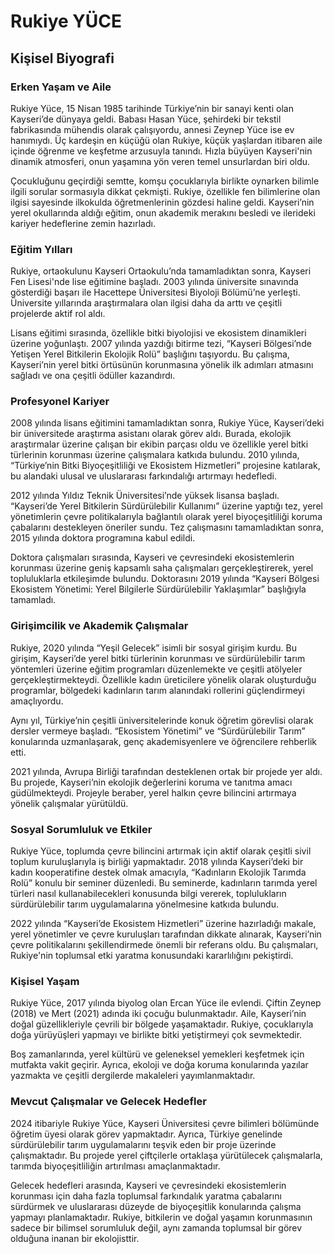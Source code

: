 # Rukiye YÜCE

## Kişisel Biyografi

### Erken Yaşam ve Aile

Rukiye Yüce, 15 Nisan 1985 tarihinde Türkiye’nin bir sanayi kenti olan Kayseri’de dünyaya geldi. Babası Hasan Yüce, şehirdeki bir tekstil fabrikasında mühendis olarak çalışıyordu, annesi Zeynep Yüce ise ev hanımıydı. Üç kardeşin en küçüğü olan Rukiye, küçük yaşlardan itibaren aile içinde öğrenme ve keşfetme arzusuyla tanındı. Hızla büyüyen Kayseri'nin dinamik atmosferi, onun yaşamına yön veren temel unsurlardan biri oldu.

Çocukluğunu geçirdiği semtte, komşu çocuklarıyla birlikte oynarken bilimle ilgili sorular sormasıyla dikkat çekmişti. Rukiye, özellikle fen bilimlerine olan ilgisi sayesinde ilkokulda öğretmenlerinin gözdesi haline geldi. Kayseri’nin yerel okullarında aldığı eğitim, onun akademik merakını besledi ve ilerideki kariyer hedeflerine zemin hazırladı.

### Eğitim Yılları

Rukiye, ortaokulunu Kayseri Ortaokulu’nda tamamladıktan sonra, Kayseri Fen Lisesi'nde lise eğitimine başladı. 2003 yılında üniversite sınavında gösterdiği başarı ile Hacettepe Üniversitesi Biyoloji Bölümü’ne yerleşti. Üniversite yıllarında araştırmalara olan ilgisi daha da arttı ve çeşitli projelerde aktif rol aldı. 

Lisans eğitimi sırasında, özellikle bitki biyolojisi ve ekosistem dinamikleri üzerine yoğunlaştı. 2007 yılında yazdığı bitirme tezi, “Kayseri Bölgesi’nde Yetişen Yerel Bitkilerin Ekolojik Rolü” başlığını taşıyordu. Bu çalışma, Kayseri’nin yerel bitki örtüsünün korunmasına yönelik ilk adımları atmasını sağladı ve ona çeşitli ödüller kazandırdı.

### Profesyonel Kariyer

2008 yılında lisans eğitimini tamamladıktan sonra, Rukiye Yüce, Kayseri’deki bir üniversitede araştırma asistanı olarak görev aldı. Burada, ekolojik araştırmalar üzerine çalışan bir ekibin parçası oldu ve özellikle yerel bitki türlerinin korunması üzerine çalışmalara katkıda bulundu. 2010 yılında, “Türkiye’nin Bitki Biyoçeşitliliği ve Ekosistem Hizmetleri” projesine katılarak, bu alandaki ulusal ve uluslararası farkındalığı artırmayı hedefledi.

2012 yılında Yıldız Teknik Üniversitesi’nde yüksek lisansa başladı. “Kayseri’de Yerel Bitkilerin Sürdürülebilir Kullanımı” üzerine yaptığı tez, yerel yönetimlerin çevre politikalarıyla bağlantılı olarak yerel biyoçeşitliliği koruma çabalarını destekleyen öneriler sundu. Tez çalışmasını tamamladıktan sonra, 2015 yılında doktora programına kabul edildi.

Doktora çalışmaları sırasında, Kayseri ve çevresindeki ekosistemlerin korunması üzerine geniş kapsamlı saha çalışmaları gerçekleştirerek, yerel topluluklarla etkileşimde bulundu. Doktorasını 2019 yılında “Kayseri Bölgesi Ekosistem Yönetimi: Yerel Bilgilerle Sürdürülebilir Yaklaşımlar” başlığıyla tamamladı.

### Girişimcilik ve Akademik Çalışmalar

Rukiye, 2020 yılında “Yeşil Gelecek” isimli bir sosyal girişim kurdu. Bu girişim, Kayseri’de yerel bitki türlerinin korunması ve sürdürülebilir tarım yöntemleri üzerine eğitim programları düzenlemekte ve çeşitli atölyeler gerçekleştirmekteydi. Özellikle kadın üreticilere yönelik olarak oluşturduğu programlar, bölgedeki kadınların tarım alanındaki rollerini güçlendirmeyi amaçlıyordu.

Aynı yıl, Türkiye’nin çeşitli üniversitelerinde konuk öğretim görevlisi olarak dersler vermeye başladı. “Ekosistem Yönetimi” ve “Sürdürülebilir Tarım” konularında uzmanlaşarak, genç akademisyenlere ve öğrencilere rehberlik etti.

2021 yılında, Avrupa Birliği tarafından desteklenen ortak bir projede yer aldı. Bu projede, Kayseri’nin ekolojik değerlerini koruma ve tanıtma amacı güdülmekteydi. Projeyle beraber, yerel halkın çevre bilincini artırmaya yönelik çalışmalar yürütüldü.

### Sosyal Sorumluluk ve Etkiler

Rukiye Yüce, toplumda çevre bilincini artırmak için aktif olarak çeşitli sivil toplum kuruluşlarıyla iş birliği yapmaktadır. 2018 yılında Kayseri’deki bir kadın kooperatifine destek olmak amacıyla, “Kadınların Ekolojik Tarımda Rolü” konulu bir seminer düzenledi. Bu seminerde, kadınların tarımda yerel türleri nasıl kullanabilecekleri konusunda bilgi vererek, toplulukların sürdürülebilir tarım uygulamalarına yönelmesine katkıda bulundu.

2022 yılında “Kayseri’de Ekosistem Hizmetleri” üzerine hazırladığı makale, yerel yönetimler ve çevre kuruluşları tarafından dikkate alınarak, Kayseri’nin çevre politikalarını şekillendirmede önemli bir referans oldu. Bu çalışmaları, Rukiye'nin toplumsal etki yaratma konusundaki kararlılığını pekiştirdi.

### Kişisel Yaşam

Rukiye Yüce, 2017 yılında biyolog olan Ercan Yüce ile evlendi. Çiftin Zeynep (2018) ve Mert (2021) adında iki çocuğu bulunmaktadır. Aile, Kayseri’nin doğal güzellikleriyle çevrili bir bölgede yaşamaktadır. Rukiye, çocuklarıyla doğa yürüyüşleri yapmayı ve birlikte bitki yetiştirmeyi çok sevmektedir. 

Boş zamanlarında, yerel kültürü ve geleneksel yemekleri keşfetmek için mutfakta vakit geçirir. Ayrıca, ekoloji ve doğa koruma konularında yazılar yazmakta ve çeşitli dergilerde makaleleri yayımlanmaktadır.

### Mevcut Çalışmalar ve Gelecek Hedefler

2024 itibariyle Rukiye Yüce, Kayseri Üniversitesi çevre bilimleri bölümünde öğretim üyesi olarak görev yapmaktadır. Ayrıca, Türkiye genelinde sürdürülebilir tarım uygulamalarını teşvik eden bir proje üzerinde çalışmaktadır. Bu projede yerel çiftçilerle ortaklaşa yürütülecek çalışmalarla, tarımda biyoçeşitliliğin artırılması amaçlanmaktadır.

Gelecek hedefleri arasında, Kayseri ve çevresindeki ekosistemlerin korunması için daha fazla toplumsal farkındalık yaratma çabalarını sürdürmek ve uluslararası düzeyde de biyoçeşitlik konularında çalışma yapmayı planlamaktadır. Rukiye, bitkilerin ve doğal yaşamın korunmasının sadece bir bilimsel sorumluluk değil, aynı zamanda toplumsal bir görev olduğuna inanan bir ekolojisttir.